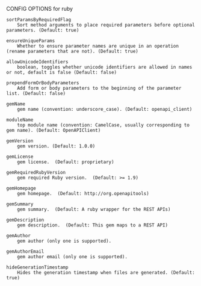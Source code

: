
CONFIG OPTIONS for ruby

	sortParamsByRequiredFlag
	    Sort method arguments to place required parameters before optional parameters. (Default: true)

	ensureUniqueParams
	    Whether to ensure parameter names are unique in an operation (rename parameters that are not). (Default: true)

	allowUnicodeIdentifiers
	    boolean, toggles whether unicode identifiers are allowed in names or not, default is false (Default: false)

	prependFormOrBodyParameters
	    Add form or body parameters to the beginning of the parameter list. (Default: false)

	gemName
	    gem name (convention: underscore_case). (Default: openapi_client)

	moduleName
	    top module name (convention: CamelCase, usually corresponding to gem name). (Default: OpenAPIClient)

	gemVersion
	    gem version. (Default: 1.0.0)

	gemLicense
	    gem license.  (Default: proprietary)

	gemRequiredRubyVersion
	    gem required Ruby version.  (Default: >= 1.9)

	gemHomepage
	    gem homepage.  (Default: http://org.openapitools)

	gemSummary
	    gem summary.  (Default: A ruby wrapper for the REST APIs)

	gemDescription
	    gem description.  (Default: This gem maps to a REST API)

	gemAuthor
	    gem author (only one is supported).

	gemAuthorEmail
	    gem author email (only one is supported).

	hideGenerationTimestamp
	    Hides the generation timestamp when files are generated. (Default: true)


